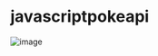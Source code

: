 # javascriptpokeapi
![image](https://user-images.githubusercontent.com/100318892/197672208-277fe9ae-3888-4b15-b86f-843bc95c035a.png)

